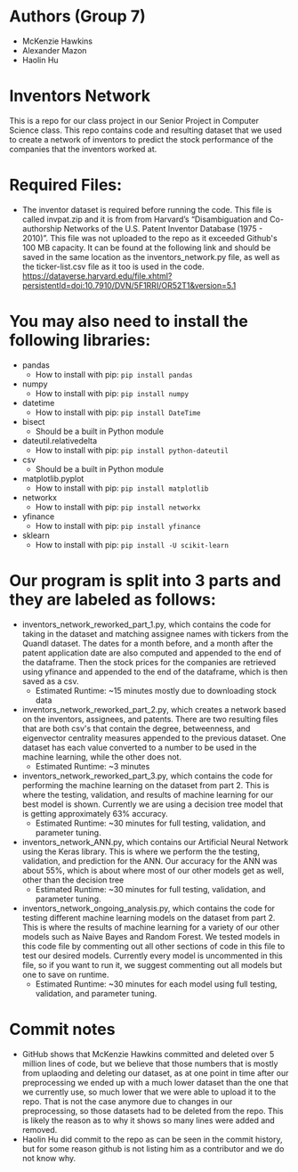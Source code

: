 # Authors (Group 7)
- McKenzie Hawkins
- Alexander Mazon
- Haolin Hu

# Inventors Network
This is a repo for our class project in our Senior Project in Computer Science class. This repo contains code and resulting dataset that we used to create a network of inventors to predict the stock performance of the companies that the inventors worked at.

# Required Files:
- The inventor dataset is required before running the code. This file is called invpat.zip and it is from from Harvard’s “Disambiguation and Co-authorship Networks of the U.S. Patent Inventor Database (1975 - 2010)”. This file was not uploaded to the repo as it exceeded Github's 100 MB capacity. It can be found at the following link and should be saved in the same location as the inventors_network.py file, as well as the ticker-list.csv file as it too is used in the code.
https://dataverse.harvard.edu/file.xhtml?persistentId=doi:10.7910/DVN/5F1RRI/OR52T1&version=5.1


# You may also need to install the following libraries:
- pandas
    - How to install with pip: `pip install pandas`
- numpy
    - How to install with pip: `pip install numpy`
- datetime
    - How to install with pip: `pip install DateTime`
- bisect
    - Should be a built in Python module
- dateutil.relativedelta
    - How to install with pip: `pip install python-dateutil`
- csv
    - Should be a built in Python module
- matplotlib.pyplot
    - How to install with pip: `pip install matplotlib`
- networkx
    - How to install with pip: `pip install networkx`
- yfinance
    - How to install with pip: `pip install yfinance`
- sklearn
    - How to install with pip: `pip install -U scikit-learn`

# Our program is split into 3 parts and they are labeled as follows:
- inventors_network_reworked_part_1.py, which contains the code for taking in the dataset and matching assignee names with tickers from the Quandl dataset. The dates for a month before, and a month after the patent application date are also computed and appended to the end of the dataframe. Then the stock prices for the companies are retrieved using yfinance and appended to the end of the dataframe, which is then saved as a csv.
    - Estimated Runtime: ~15 minutes mostly due to downloading stock data
- inventors_network_reworked_part_2.py, which creates a network based on the inventors, assignees, and patents. There are two resulting files that are both csv's that contain the degree, betweenness, and eigenvector centrality measures appended to the previous dataset. One dataset has each value converted to a number to be used in the machine learning, while the other does not.
    - Estimated Runtime: ~3 minutes
- inventors_network_reworked_part_3.py, which contains the code for performing the machine learning on the dataset from part 2. This is where the testing, validation, and results of machine learning for our best model is shown. Currently we are using a decision tree model that is getting approximately 63% accuracy.
    - Estimated Runtime: ~30 minutes for full testing, validation, and parameter tuning.
- inventors_network_ANN.py, which contains our Artificial Neural Network using the Keras library. This is where we perform the the testing, validation, and prediction for the ANN. Our accuracy for the ANN was about 55%, which is about where most of our other models get as well,  other than the decision tree
    - Estimated Runtime: ~30 minutes for full testing, validation, and parameter tuning.
- inventors_network_ongoing_analysis.py, which contains the code for testing different machine learning models on the dataset from part 2. This is where the results of machine learning for a variety of our other models such as Naive Bayes and Random Forest. We tested models in this code file by commenting out all other sections of code in this file to test our desired models. Currently every model is uncommented in this file, so if you want to run it, we suggest commenting out all models but one to save on runtime.
    - Estimated Runtime: ~30 minutes for each model using full testing, validation, and parameter tuning. 

# Commit notes
-   GitHub shows that McKenzie Hawkins committed and deleted over 5 million lines of code, but we believe that those numbers that is mostly from uplaoding and deleting our dataset, as at one point in time after our preprocessing we ended up with a much lower dataset than the one that we currently use, so much lower that we were able to upload it to the repo. That is not the case anymore due to changes in our preprocessing, so those datasets had to be deleted from the repo. This is likely the reason as to why it shows so many lines were added and removed.
-   Haolin Hu did commit to the repo as can be seen in the commit history, but for some reason github is not listing him as a contributor and we do not know why.